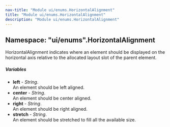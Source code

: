 ```yaml
---
nav-title: "Module ui/enums.HorizontalAlignment"
title: "Module ui/enums.HorizontalAlignment"
description: "Module ui/enums.HorizontalAlignment"
---
```

## Namespace: "ui/enums".HorizontalAlignment
HorizontalAlignment indicates where an element should be displayed on the horizontal axis relative to the allocated layout slot of the parent element.

##### Variables
 - **left** - _String_.    
  An element should be left aligned.
 - **center** - _String_.    
  An element should be center aligned.
 - **right** - _String_.    
  An element should be right aligned.
 - **stretch** - _String_.    
  An element should be stretched to fill all the available size.